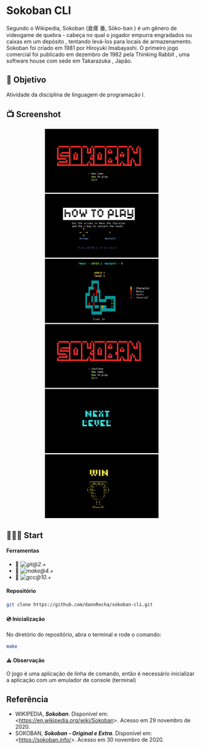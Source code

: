 # Sokoban CLI

Segundo o Wikipedia, Sokoban (倉庫 番, Sōko-ban ) é um gênero de videogame de quebra - cabeça no qual o jogador empurra engradados ou caixas em um depósito , tentando levá-los para locais de armazenamento.
Sokoban foi criado em 1981 por Hiroyuki Imabayashi. O primeiro jogo comercial foi publicado em dezembro de 1982 pela Thinking Rabbit , uma software house com sede em Takarazuka , Japão.

## :dart: Objetivo

Atividade da disciplina de linguagem de programação I.

## :tv: Screenshot

<p align="center" display="flex">
  <img width="300px" src="screenshot/sokoban-0.png" />
  <img width="300px" src="screenshot/sokoban-1.png" />
  <img width="300px" src="screenshot/sokoban-2.png" />
  <img width="300px" src="screenshot/sokoban-3.png" />
  <img width="300px" src="screenshot/sokoban-4.png" />
  <img width="300px" src="screenshot/sokoban-5.png" />
</p>

## &#x1F477;&#x1F3FF;&#x200D;&#x2642;&#xFE0F; Start

#### Ferramentas
* :pushpin: *![git@2.+](http://img.shields.io/badge/Git@2.+-%230077B6.svg?&style=flat-square&logo=git&logoColor=white&color=3f2f00&labelColor=e94e31)*
* :pushpin: *![make@4.+](https://img.shields.io/badge/Make@2.+-%230077B6.svg?&style=flat-square&logo=cmake&logoColor=white&color=000000&labelColor=064F8C)*
* :pushpin: *![gcc@10.+](https://img.shields.io/badge/GCC@10.+-%230077B6.svg?&style=flat-square&logo=gnu&logoColor=white&color=4EAA25&labelColor=A42E2B)*

#### Repositório

```sh 
git clone https://github.com/dannRocha/sokoban-cli.git
```

#### :cd: Inicialização
No diretório do repositório, abra o terminal e rode o comando:
```sh
make
```
#### :warning: Observação
O jogo é uma aplicação de linha de comando, então é necessário inicializar a aplicação com um emulador de console (terminal)

## Referência

- WIKIPEDIA, ***Sokoban***. Disponível em: <<https://en.wikipedia.org/wiki/Sokoban>>. Acesso em 29 novembro de 2020.
- SOKOBAN, ***Sokoban - Original e Extra***. Disponível em: <<https://sokoban.info/>>. Acesso em 30 novembro de 2020.
